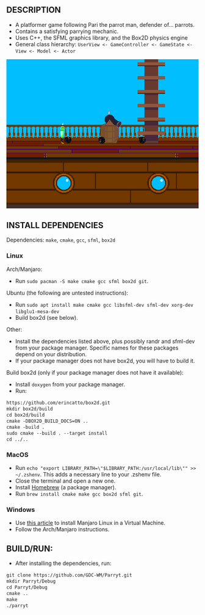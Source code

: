 ## DESCRIPTION
* A platformer game following Pari the parrot man, defender of... parrots.
* Contains a satisfying parrying mechanic.
* Uses C++, the SFML graphics library, and the Box2D physics engine
* General class hierarchy: `UserView <- GameController <- GameState <- View <- Model <- Actor`

![Demo Screenshot](resources/parryt-screenshot.png)


## INSTALL DEPENDENCIES
Dependencies: `make`, `cmake`, `gcc`, `sfml`, `box2d`

### Linux
Arch/Manjaro:
* Run `sudo pacman -S make cmake gcc sfml box2d git`.

Ubuntu (the following are untested instructions):
* Run `sudo apt install make cmake gcc libsfml-dev sfml-dev xorg-dev libglu1-mesa-dev`
* Build box2d (see below).

Other:
* Install the dependencies listed above, plus possibly randr and sfml-dev from your package manager. Specific names for these packages depend on your distribution.
* If your package manager does not have box2d, you will have to build it.

Build box2d (only if your package manager does not have it available):
* Install `doxygen` from your package manager.
* Run:
```shell
https://github.com/erincatto/box2d.git
mkdir box2d/build
cd box2d/build
cmake -DBOX2D_BUILD_DOCS=ON ..
cmake -build .
sudo cmake --build . --target install
cd ../..
```

### MacOS
* Run `echo "export LIBRARY_PATH=\"$LIBRARY_PATH:/usr/local/lib\"" >> ~/.zshenv`. This adds a necessary line to your .zshenv file.
* Close the terminal and open a new one.
* Install [Homebrew](https://brew.sh/) (a package manager).
* Run `brew install cmake make gcc box2d sfml git`.

### Windows
* Use [this article](https://linuxconfig.org/install-manjaro-in-virtualbox) to install Manjaro Linux in a Virtual Machine.
* Follow the Arch/Manjaro instructions.


## BUILD/RUN:
* After installing the dependencies, run:
```shell
git clone https://github.com/GDC-WM/Parryt.git
mkdir Parryt/Debug
cd Parryt/Debug
cmake ..
make
./parryt
```
